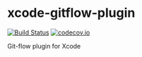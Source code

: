 # xcode-gitflow-plugin

[![Build Status](https://travis-ci.org/alexkrzyzanowski/xcode-gitflow-plugin.svg?branch=develop)](https://travis-ci.org/alexkrzyzanowski/xcode-gitflow-plugin) [![codecov.io](https://codecov.io/github/alexkrzyzanowski/xcode-gitflow-plugin/coverage.svg?branch=develop)](https://codecov.io/github/alexkrzyzanowski/xcode-gitflow-plugin?branch=develop)

Git-flow plugin for Xcode
